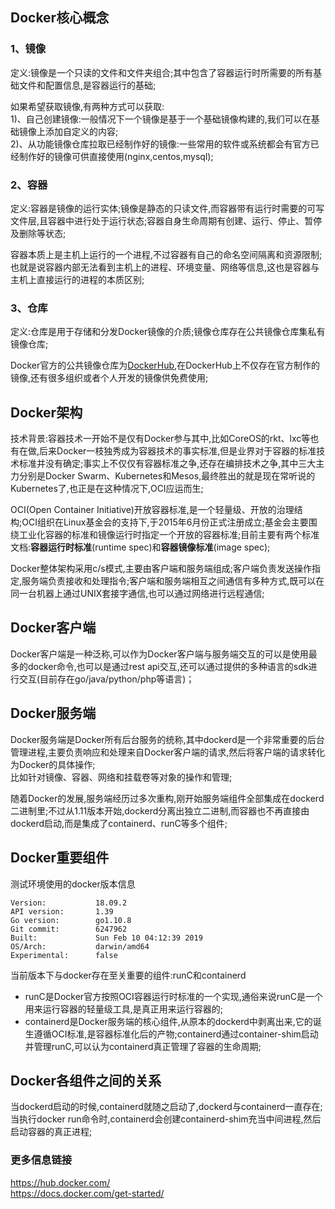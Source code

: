 ## Docker核心概念

### 1、镜像

定义:镜像是一个只读的文件和文件夹组合;其中包含了容器运行时所需要的所有基础文件和配置信息,是容器运行的基础;

如果希望获取镜像,有两种方式可以获取:    
1)、自己创建镜像:一般情况下一个镜像是基于一个基础镜像构建的,我们可以在基础镜像上添加自定义的内容;   
2)、从功能镜像仓库拉取已经制作好的镜像:一些常用的软件或系统都会有官方已经制作好的镜像可供直接使用(nginx,centos,mysql);

### 2、容器

定义:容器是镜像的运行实体;镜像是静态的只读文件,而容器带有运行时需要的可写文件层,且容器中进行处于运行状态;容器自身生命周期有创建、运行、停止、暂停及删除等状态;

容器本质上是主机上运行的一个进程,不过容器有自己的命名空间隔离和资源限制;也就是说容器内部无法看到主机上的进程、环境变量、网络等信息,这也是容器与主机上直接运行的进程的本质区别;

### 3、仓库

定义:仓库是用于存储和分发Docker镜像的介质;镜像仓库存在公共镜像仓库集私有镜像仓库;

Docker官方的公共镜像仓库为[DockerHub](https://hub.docker.com/),在DockerHub上不仅存在官方制作的镜像,还有很多组织或者个人开发的镜像供免费使用;



## Docker架构

技术背景:容器技术一开始不是仅有Docker参与其中,比如CoreOS的rkt、lxc等也有在做,后来Docker一枝独秀成为容器技术的事实标准,但是业界对于容器的标准技术标准并没有确定;事实上不仅仅有容器标准之争,还存在编排技术之争,其中三大主力分别是Docker Swarm、Kubernetes和Mesos,最终胜出的就是现在常听说的Kubernetes了,也正是在这种情况下,OCI应运而生;

OCI(Open Container Initiative)开放容器标准,是一个轻量级、开放的治理结构;OCI组织在Linux基金会的支持下,于2015年6月份正式注册成立;基金会主要围绕工业化容器的标准和镜像运行时指定一个开放的容器标准;目前主要有两个标准文档:**容器运行时标准**(runtime spec)和**容器镜像标准**(image spec);

Docker整体架构采用c/s模式,主要由客户端和服务端组成;客户端负责发送操作指定,服务端负责接收和处理指令;客户端和服务端相互之间通信有多种方式,既可以在同一台机器上通过UNIX套接字通信,也可以通过网络进行远程通信;

## Docker客户端

Docker客户端是一种泛称,可以作为Docker客户端与服务端交互的可以是使用最多的docker命令,也可以是通过rest api交互,还可以通过提供的多种语言的sdk进行交互(目前存在go/java/python/php等语言)；

## Docker服务端

Docker服务端是Docker所有后台服务的统称,其中dockerd是一个非常重要的后台管理进程,主要负责响应和处理来自Docker客户端的请求,然后将客户端的请求转化为Docker的具体操作;   
比如针对镜像、容器、网络和挂载卷等对象的操作和管理;

随着Docker的发展,服务端经历过多次重构,刚开始服务端组件全部集成在dockerd二进制里;不过从1.11版本开始,dockerd分离出独立二进制,而容器也不再直接由dockerd启动,而是集成了containerd、runC等多个组件;

## Docker重要组件

测试环境使用的docker版本信息

```docker
Version:           18.09.2
API version:       1.39
Go version:        go1.10.8
Git commit:        6247962
Built:             Sun Feb 10 04:12:39 2019
OS/Arch:           darwin/amd64
Experimental:      false
```

当前版本下与docker存在至关重要的组件:runC和containerd

* runC是Docker官方按照OCI容器运行时标准的一个实现,通俗来说runC是一个用来运行容器的轻量级工具,是真正用来运行容器的;
* containerd是Docker服务端的核心组件,从原本的dockerd中剥离出来,它的诞生遵循OCI标准,是容器标准化后的产物;containerd通过container-shim启动并管理runC,可以认为containerd真正管理了容器的生命周期;

## Docker各组件之间的关系

当dockerd启动的时候,containerd就随之启动了,dockerd与containerd一直存在;当执行docker run命令时,containerd会创建containerd-shim充当中间进程,然后启动容器的真正进程;


### 更多信息链接

<https://hub.docker.com/>   
<https://docs.docker.com/get-started/>
